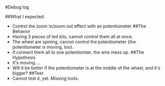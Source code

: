 #Debug log

##What I expected
- Control the zoom in/zoom out effect with an potentiometer
##The Behavior
- Having 3 pieces of led kits, cannot control them all at once.
- The wheel are spining, cannot control the potentiometer (the potentiometer is moving, too).
 - if connect them all to one potentiomter, the wire mess up.
##The Hypothesis
- It's moving....
- Will it be better if the potentiometer is at the middle of the wheel, and it's bigger?
##Test
- Cannot test it, yet.  Missing tools.
